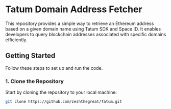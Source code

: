 # Tatum Domain Address Fetcher

This repository provides a simple way to retrieve an Ethereum address based on a given domain name using Tatum SDK and Space ID. It enables developers to query blockchain addresses associated with specific domains efficiently.

## Getting Started

Follow these steps to set up and run the code.

### 1. Clone the Repository

Start by cloning the repository to your local machine:

```bash
git clone https://github.com/zeshthegreat/Tatum.git
